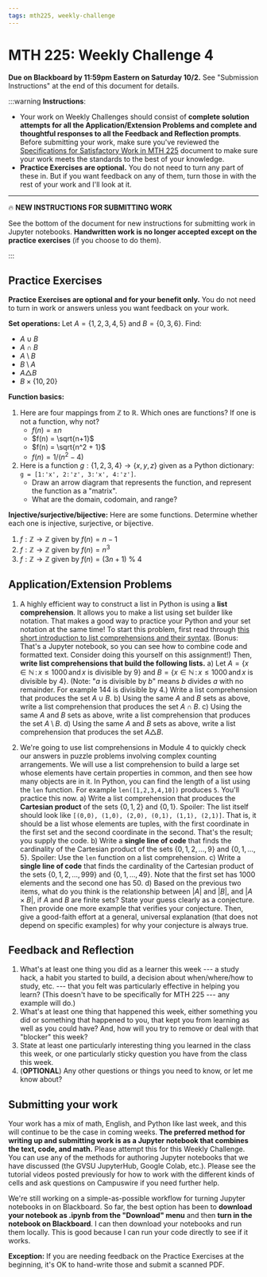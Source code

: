 ```yaml
---
tags: mth225, weekly-challenge
---
```


# MTH 225: Weekly Challenge 4

**Due on Blackboard by 11:59pm Eastern on Saturday 10/2.** See "Submission Instructions" at the end of this document for details. 

:::warning
**Instructions**: 

* Your work on Weekly Challenges should consist of **complete solution attempts for all the Application/Extension Problems and complete and thoughtful responses to all the Feedback and Reflection prompts**. Before submitting your work, make sure you've reviewed the [Specifications for Satisfactory Work in MTH 225](/Cy6P0rGZQzuOM3NwZ3ZuMw) document to make sure your work meets the standards to the best of your knowledge. 
* **Practice Exercises are optional.** You do not need to turn any part of these in. But if you want feedback on any of them, turn those in with the rest of your work and I'll look at it. 

---

:fire: **NEW INSTRUCTIONS FOR SUBMITTING WORK**

See the bottom of the document for new instructions for submitting work in Jupyter notebooks. **Handwritten work is no longer accepted except on the practice exercises** (if you choose to do them). 

:::


## Practice Exercises 

**Practice Exercises are optional and for your benefit only.** You do not need to turn in work or answers unless you want feedback on your work. 

**Set operations:** Let $A = \{1,2,3,4,5\}$ and $B = \{0,3,6\}$. Find: 
   * $A \cup B$
   * $A \cap B$
   * $A \setminus B$
   * $B \setminus A$ 
   * $A \triangle B$ 
   * $B \times \{10, 20\}$ 

**Function basics:**

1. Here are four mappings from $\mathbb{Z}$ to $\mathbb{R}$. Which ones are functions? If one is not a function, why not? 
   * $f(n) = \pm n$
   * $f(n) = \sqrt{n+1}$
   * $f(n) = \sqrt{n^2 + 1}$
   * $f(n) = 1/(n^2 - 4)$ 
2. Here is a function $g:\{1,2,3,4\} \rightarrow \{x,y,z\}$ given as a Python dictionary: `g = [1:'x', 2:'z', 3:'x', 4:'z']`. 
   * Draw an arrow diagram that represents the function, and represent the function as a "matrix". 
   * What are the domain, codomain, and range? 

**Injective/surjective/bijective:** Here are some functions. Determine whether each one is injective, surjective, or bijective. 

1. $f: \mathbb{Z} \rightarrow \mathbb{Z}$ given by $f(n) = n-1$
2. $f: \mathbb{Z} \rightarrow \mathbb{Z}$ given by $f(n) = n^3$
3. $f: \mathbb{Z} \rightarrow \mathbb{Z}$ given by $f(n) = (3n+1) \ \% \ 4$


## Application/Extension Problems 



1. A highly efficient way to construct a list in Python is using a **list comprehension**. It allows you to make a list using set builder like notation. That makes a good way to practice your Python and your set notation at the same time! To start this problem, first read through [this short introduction to list comprehensions and their syntax](https://colab.research.google.com/drive/1mLlqmfEExYUN_Rmdz3zXcNcZFdV9Zxq7?usp=sharing). (Bonus: That's a Jupyter notebook, so you can see how to combine code and formatted text. Consider doing this yourself on this assignment!) Then, **write list comprehensions that build the following lists.**
   a) Let $A = \{x \in \mathbb{N} \, : \, x \leq 1000 \, \text{and} \, x \ \text{is divisible by 9} \}$ and $B = \{x \in \mathbb{N} \, : \, x \leq 1000 \, \text{and} \, x \ \text{is divisible by 4} \}$. (Note: "$a$ is divisible by $b$" means $b$ divides $a$ with no remainder. For example $144$ is divisible by $4$.) Write a list comprehension that produces the set $A \cup B$. 
   b) Using the same $A$ and $B$ sets as above, write a list comprehension that produces the set $A \cap B$. 
   c) Using the same $A$ and $B$ sets as above, write a list comprehension that produces the set $A \setminus B$. 
   d) Using the same $A$ and $B$ sets as above, write a list comprehension that produces the set $A \triangle B$.

3. We're going to use list comprehensions in Module 4 to quickly check our answers in puzzle problems involving complex counting arrangements. We will use a list comprehension to build a large set whose elements have certain properties in common, and then see how many objects are in it. In Python, you can find the length of a list using the `len` function. For example `len([1,2,3,4,10])` produces `5`. You'll practice this now. 
   a) Write a list comprehension that produces the **Cartesian product** of the sets $\{0,1,2\}$ and $\{0,1\}$. Spoiler: The list itself should look like `[(0,0), (1,0), (2,0), (0,1), (1,1), (2,1)]`. That is, it should be a list whose elements are tuples, with the first coordinate in the first set and the second coordinate in the second. That's the result; you supply the code. 
   b) Write a **single line of code** that finds the cardinality of the Cartesian product of the sets $\{0,1,2,\dots,9\}$ and $\{0,1, \dots, 5\}$. Spoiler: Use the `len` function on a list comprehension. 
   c) Write a **single line of code** that finds the cardinality of the Cartesian product of the sets $\{0,1,2,\dots,999\}$ and $\{0,1, \dots, 49\}$. Note that the first set has 1000 elements and the second one has 50. 
   d) Based on the previous two items, what do you think is the relationship between $|A|$ and $|B|$, and $|A \times B|$, if $A$ and $B$ are finite sets? State your guess clearly as a conjecture. Then provide one more example that verifies your conjecture. Then, give a good-faith effort at a general, universal explanation (that does not depend on specific examples) for why your conjecture is always true. 




## Feedback and Reflection 

1. What's at least one thing you did as a learner this week --- a study hack, a habit you started to build, a decision about when/where/how to study, etc. --- that you felt was particularly effective in helping you learn? (This doesn't have to be specifically for MTH 225 --- any example will do.)
2. What's at least one thing that happened this week, either something you did or something that happened to you, that kept you from learning as well as you could have? And, how will you try to remove or deal with that "blocker" this week? 
3. State at least one particularly interesting thing you learned in the class this week, or one particularly sticky question you have from the class this week.
4. (**OPTIONAL**) Any other questions or things you need to know, or let me know about? 

## Submitting your work

Your work has a mix of math, English, and Python like last week, and this will continue to be the case in coming weeks. **The preferred method for writing up and submitting work is as a Jupyter notebook that combines the text, code, and math.** Please attempt this for this Weekly Challenge. You can use any of the methods for authoring Jupyter notebooks that we have discussed (the GVSU JupyterHub, Google Colab, etc.). Please see the tutorial videos posted previously for how to work with the different kinds of cells and ask questions on Campuswire if you need further help. 

We're still working on a simple-as-possible workflow for turning Jupyter notebooks in on Blackboard. So far, the best option has been to **download your notebook as .ipynb from the "Download" menu** and then **turn in the notebook on Blackboard**. I can then download your notebooks and run them locally. This is good because I can run your code directly to see if it works. 

**Exception:** If you are needing feedback on the Practice Exercises at the beginning, it's OK to hand-write those and submit a scanned PDF. 